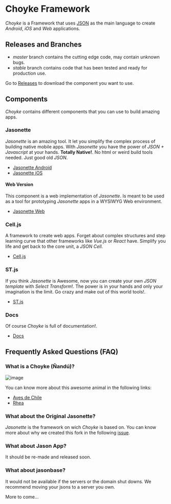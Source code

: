 # Choyke Framework

*Choyke* is a Framework that uses [JSON](https://www.json.org/) as the main language
to create *Android*, *iOS* and *Web* applications.

## Releases and Branches

- *master* branch contains the cutting edge code, may contain unknown bugs.
- *stable* branch contains code that has been tested and ready for production use.

Go to [Releases](https://github.com/choyke/framework/releases) to download the component
you want to use.

## Components

*Choyke* contains different components that you can use to build amazing apps.

### Jasonette

*Jasonette* is an amazing tool. It let you simplify the complex process of
building native mobile apps. With *Jasonette* you have the power of *JSON + Javascript*
at your hands. **Totally Native!**. No html or weird build tools needed. Just
good old *JSON*.

- [Jasonette Android](jasonette/mobile/android)
- [Jasonette iOS](jasonette/mobile/ios)

#### Web Version

This component is a web implementation of *Jasonette*. Is meant to be used as a tool
for prototyping *Jasonette* apps in a WYSIWYG Web environment.

- [Jasonette Web](jasonette/web)

### Cell.js

A framework to create web apps. Forget about complex structures and step learning curve that
other frameworks like *Vue.js* or *React* have. Simplify you life and get back to the 
core unit, a *JSON Cell*.

- [Cell.js](celljs)

### ST.js

If you think *Jasonette* is Awesome, now you can create your own *JSON template* with *Select Transform*!.
The power is in your hands and only your imagination is the limit. Go crazy and make
out of this world tools!.

- [ST.js](stjs)

### Docs

Of course *Choyke* is full of documentation!.

- [Docs](docs)


## Frequently Asked Questions (FAQ)

### What is a Choyke (Ñandú)?

![image](https://user-images.githubusercontent.com/292738/48664149-3a9b5180-ea79-11e8-938a-9ce3104fc8dd.png)

You can know more about this awesome animal in the following links:

- [Aves de Chile](http://www.avesdechile.cl/139.htm)
- [Rhea](https://en.wikipedia.org/wiki/Rhea_(bird))

### What about the Original Jasonette?

*Jasonette* is the framework on wich *Choyke* is based on. You can know more about
why we created this fork in the following [issue](https://github.com/Jasonette/Jasonette/issues/23).

### What about Jason App?

It should be re-made and released soon.

### What about jasonbase?

It would not be available if the servers or the domain shut downs. 
We recommend moving your jsons to a server you own.


More to come...